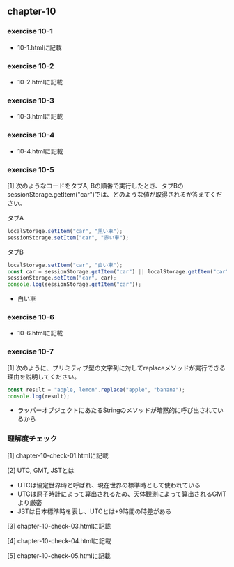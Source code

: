 ## chapter-10

### exercise 10-1

- 10-1.htmlに記載

### exercise 10-2

- 10-2.htmlに記載

### exercise 10-3

- 10-3.htmlに記載

### exercise 10-4

- 10-4.htmlに記載

### exercise 10-5

[1] 次のようなコードをタブA, Bの順番で実行したとき、タブBのsessionStorage.getItem("car")では、どのような値が取得されるか答えてください。

タブA
```javascript
localStorage.setItem("car", "黒い車");
sessionStorage.setItem("car", "赤い車");
```

タブB
```javascript
localStorage.setItem("car", "白い車");
const car = sessionStorage.getItem("car") || localStorage.getItem("car");
sessionStorage.setItem("car", car);
console.log(sessionStorage.getItem("car"));
```
- 白い車

### exercise 10-6

- 10-6.htmlに記載

### exercise 10-7

[1] 次のように、プリミティブ型の文字列に対してreplaceメソッドが実行できる理由を説明してください。

```javascript
const result = "apple, lemon".replace("apple", "banana");
console.log(result);
```
- ラッパーオブジェクトにあたるStringのメソッドが暗黙的に呼び出されているから

### 理解度チェック

[1] chapter-10-check-01.htmlに記載

[2] UTC, GMT, JSTとは
- UTCは協定世界時と呼ばれ、現在世界の標準時として使われている
- UTCは原子時計によって算出されるため、天体観測によって算出されるGMTより厳密
- JSTは日本標準時を表し、UTCとは+9時間の時差がある

[3] chapter-10-check-03.htmlに記載

[4] chapter-10-check-04.htmlに記載

[5] chapter-10-check-05.htmlに記載